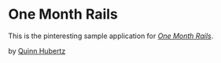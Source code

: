 # One Month Rails

This is the pinteresting sample application for [*One Month Rails*](http://onemonthrails.com).

by [Quinn Hubertz](http://quinnhubertz.blogspot.com/)